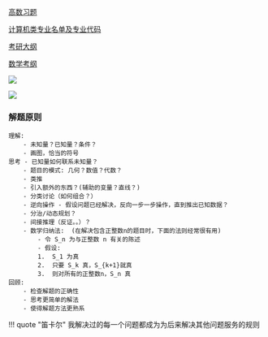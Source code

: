 [高数习题](https://pan.baidu.com/disk/pdfview?path=%2Fbook%2F%E9%AB%98%E7%AD%89%E6%95%B0%E5%AD%A6%E5%90%8C%E6%B5%8E%E7%AC%AC%E4%B8%83%E7%89%88%E7%A9%BA%E7%99%BD%E4%B9%A0%E9%A2%98%E5%86%8C%EF%BC%88%E6%97%A0%E6%B0%B4%E5%8D%B0%EF%BC%89_%E5%90%8C%E6%B5%8E%E5%A4%A7%E5%AD%A6%E6%95%B0%E5%AD%A6%E7%B3%BB_21765719_zhelper-search.pdf&fsid=29637934786765&size=1737372)

[计算机类专业名单及专业代码](https://m.dxsbb.com/news/39389.html)

[考研大纲](https://www.eol.cn/e_ky/zt/common/dgjx/m.shtml)

[数学考纲](https://kaoyan.eol.cn/kao_shi_da_gang/shuxue/202109/t20210916_2155978.shtml)





![](https://pic.peo.pw/a/2023/03/08/6407e524c0c7e.png)

![](https://pic.peo.pw/a/2023/03/08/6407e60f29c82.png)


### 解题原则 ###

```title="解题原则(p91)"
理解:
	- 未知量？已知量？条件？
	- 画图，恰当的符号
思考 - 已知量如何联系未知量？
	- 题目的模式: 几何？数值？代数？
	- 类推
	- 引入额外的东西？(辅助的变量？直线？)
	- 分类讨论（如何组合？）
	- 逆向操作 - 假设问题已经解决，反向一步一步操作，直到推出已知数据？
	- 分治/动态规划？
	- 间接推理（反证。。）？
	- 数学归纳法:  (在解决包含正整数n的题目时，下面的法则经常很有用)
		- 令 S_n 为与正整数 n 有关的陈述
		- 假设:
		1.	S_1 为真
		2.	只要 S_k 真，S_{k+1}就真
		3.	则对所有的正整数n，S_n 真
回顾:
	- 检查解题的正确性
	- 思考更简单的解法
	- 使得解题方法更熟系
```

!!! quote "笛卡尔"
	我解决过的每一个问题都成为为后来解决其他问题服务的规则
